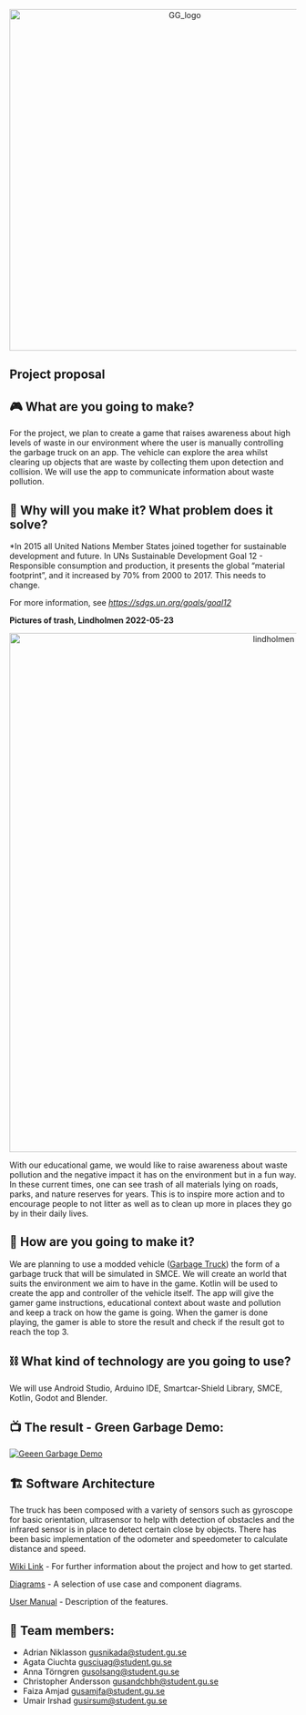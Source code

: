 <p align="center">
<img width="600" alt="GG_logo" src="https://user-images.githubusercontent.com/91566171/167687486-58728f32-b9b0-404c-940a-92c4faaba427.png">
</p>


Project proposal
----------------

:video_game: What are you going to make?
---------------------------

For the project, we plan to create a game that raises awareness about high levels of waste in our environment where the user is manually controlling the garbage truck on an app. The vehicle can explore the area whilst clearing up objects that are waste by collecting them upon detection and collision. We will use the app to communicate information about waste pollution.

:deciduous_tree: Why will you make it? What problem does it solve?
-------------------------------------------------

*In 2015 all United Nations Member States joined together for sustainable development and future. In UNs Sustainable Development Goal 12 - Responsible consumption and production, it presents the global “material footprint”, and it increased by 70% from 2000 to 2017. This needs to change. 

For more information, see *https://sdgs.un.org/goals/goal12*

**Pictures of trash, Lindholmen 2022-05-23**

<p align="center">
<img width="912" alt="lindholmen" src="https://user-images.githubusercontent.com/91566171/170865876-8b9f7612-c511-4471-b272-760d1fcebf9b.png">
</p>

With our educational game, we would like to raise awareness about waste pollution and the negative impact it has on the environment but in a fun way. In these current times, one can see trash of all materials lying on roads, parks, and nature reserves for years. This is to inspire more action and to encourage people to not litter as well as to clean up more in places they go by in their daily lives.


:articulated_lorry: How are you going to make it?
-----------------------------

We are planning to use a modded vehicle ([Garbage Truck](https://www.kenney.nl/assets/car-kit)) the form of a garbage truck that will be simulated in SMCE.
We will create an world that suits the environment we aim to have in the game.
Kotlin will be used to create the app and controller of the vehicle itself.
The app will give the gamer game instructions, educational context about waste and pollution and keep a track on how the game is going.
When the gamer is done playing, the gamer is able to store the result and check if the result got to reach the top 3. 

:chains: What kind of technology are you going to use?
---------------------------------------------

We will use Android Studio, Arduino IDE, Smartcar-Shield Library, SMCE, Kotlin, Godot and Blender.

📺 The result - Green Garbage Demo:
---------------------------------------------

[![Geeen Garbage Demo](http://img.youtube.com/vi/JB_B8VS-6sw/0.jpg)](https://www.youtube.com/embed/JB_B8VS-6sw "GreenGarbage Final Demo")


🏗️ Software Architecture
---------------------------------------------
The truck has been composed with a variety of sensors such as gyroscope for basic orientation, ultrasensor to help with detection of obstacles and the infrared sensor is in place to detect certain close by objects. There has been basic implementation of the odometer and speedometer to calculate distance and speed.

[Wiki Link](https://github.com/DIT113-V22/group-07/wiki) - For further information about the project and how to get started.

[Diagrams](https://github.com/DIT113-V22/group-07/wiki/Diagrams) - A selection of use case and component diagrams.

[User Manual](https://github.com/DIT113-V22/group-07/wiki/User-Manual) - Description of the features.

		
:e-mail: Team members:
---------------------------------------------
- Adrian Niklasson gusnikada@student.gu.se
- Agata Ciuchta gusciuag@student.gu.se
- Anna Törngren gusolsang@student.gu.se
- Christopher Andersson gusandchbh@student.gu.se
- Faiza Amjad gusamjfa@student.gu.se
- Umair Irshad gusirsum@student.gu.se

 

